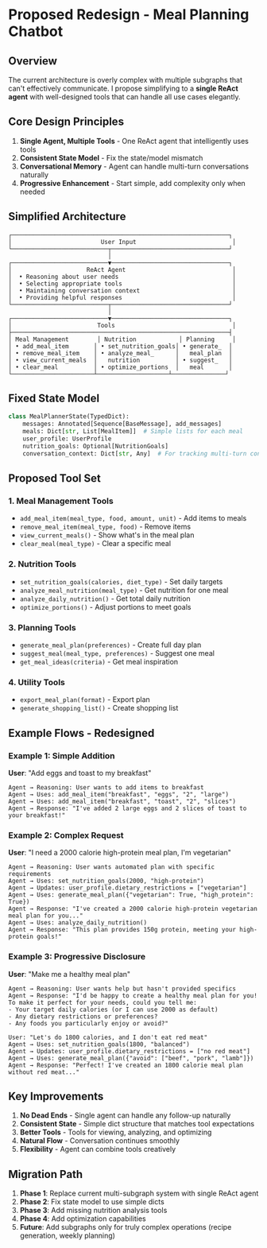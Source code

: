 # Proposed Redesign - Meal Planning Chatbot

## Overview

The current architecture is overly complex with multiple subgraphs that can't effectively communicate. I propose simplifying to a **single ReAct agent** with well-designed tools that can handle all use cases elegantly.

## Core Design Principles

1. **Single Agent, Multiple Tools** - One ReAct agent that intelligently uses tools
2. **Consistent State Model** - Fix the state/model mismatch
3. **Conversational Memory** - Agent can handle multi-turn conversations naturally
4. **Progressive Enhancement** - Start simple, add complexity only when needed

## Simplified Architecture

```
┌─────────────────────────────────────────────────────────────┐
│                         User Input                           │
└───────────────────────────┬─────────────────────────────────┘
                            │
┌───────────────────────────▼─────────────────────────────────┐
│                     ReAct Agent                              │
│  • Reasoning about user needs                                │
│  • Selecting appropriate tools                               │
│  • Maintaining conversation context                          │
│  • Providing helpful responses                               │
└───────────────────────────┬─────────────────────────────────┘
                            │
┌───────────────────────────▼─────────────────────────────────┐
│                        Tools                                 │
├─────────────────────────────────────────────────────────────┤
│ Meal Management        │ Nutrition            │ Planning     │
│ • add_meal_item       │ • set_nutrition_goals│ • generate_  │
│ • remove_meal_item    │ • analyze_meal_      │   meal_plan  │
│ • view_current_meals  │   nutrition          │ • suggest_   │
│ • clear_meal          │ • optimize_portions  │   meal       │
└───────────────────────┴────────────────────┴───────────────┘
```

## Fixed State Model

```python
class MealPlannerState(TypedDict):
    messages: Annotated[Sequence[BaseMessage], add_messages]
    meals: Dict[str, List[MealItem]]  # Simple lists for each meal
    user_profile: UserProfile
    nutrition_goals: Optional[NutritionGoals]
    conversation_context: Dict[str, Any]  # For tracking multi-turn context
```

## Proposed Tool Set

### 1. Meal Management Tools
- `add_meal_item(meal_type, food, amount, unit)` - Add items to meals
- `remove_meal_item(meal_type, food)` - Remove items
- `view_current_meals()` - Show what's in the meal plan
- `clear_meal(meal_type)` - Clear a specific meal

### 2. Nutrition Tools  
- `set_nutrition_goals(calories, diet_type)` - Set daily targets
- `analyze_meal_nutrition(meal_type)` - Get nutrition for one meal
- `analyze_daily_nutrition()` - Get total daily nutrition
- `optimize_portions()` - Adjust portions to meet goals

### 3. Planning Tools
- `generate_meal_plan(preferences)` - Create full day plan
- `suggest_meal(meal_type, preferences)` - Suggest one meal
- `get_meal_ideas(criteria)` - Get meal inspiration

### 4. Utility Tools
- `export_meal_plan(format)` - Export plan
- `generate_shopping_list()` - Create shopping list

## Example Flows - Redesigned

### Example 1: Simple Addition
**User**: "Add eggs and toast to my breakfast"
```
Agent → Reasoning: User wants to add items to breakfast
Agent → Uses: add_meal_item("breakfast", "eggs", "2", "large")
Agent → Uses: add_meal_item("breakfast", "toast", "2", "slices")
Agent → Response: "I've added 2 large eggs and 2 slices of toast to your breakfast!"
```

### Example 2: Complex Request  
**User**: "I need a 2000 calorie high-protein meal plan, I'm vegetarian"
```
Agent → Reasoning: User wants automated plan with specific requirements
Agent → Uses: set_nutrition_goals(2000, "high-protein")
Agent → Updates: user_profile.dietary_restrictions = ["vegetarian"]
Agent → Uses: generate_meal_plan({"vegetarian": True, "high_protein": True})
Agent → Response: "I've created a 2000 calorie high-protein vegetarian meal plan for you..."
Agent → Uses: analyze_daily_nutrition() 
Agent → Response: "This plan provides 150g protein, meeting your high-protein goals!"
```

### Example 3: Progressive Disclosure
**User**: "Make me a healthy meal plan"
```
Agent → Reasoning: User wants help but hasn't provided specifics
Agent → Response: "I'd be happy to create a healthy meal plan for you! To make it perfect for your needs, could you tell me:
- Your target daily calories (or I can use 2000 as default)
- Any dietary restrictions or preferences?
- Any foods you particularly enjoy or avoid?"

User: "Let's do 1800 calories, and I don't eat red meat"
Agent → Uses: set_nutrition_goals(1800, "balanced")
Agent → Updates: user_profile.dietary_restrictions = ["no red meat"]
Agent → Uses: generate_meal_plan({"avoid": ["beef", "pork", "lamb"]})
Agent → Response: "Perfect! I've created an 1800 calorie meal plan without red meat..."
```

## Key Improvements

1. **No Dead Ends** - Single agent can handle any follow-up naturally
2. **Consistent State** - Simple dict structure that matches tool expectations
3. **Better Tools** - Tools for viewing, analyzing, and optimizing
4. **Natural Flow** - Conversation continues smoothly
5. **Flexibility** - Agent can combine tools creatively

## Migration Path

1. **Phase 1**: Replace current multi-subgraph system with single ReAct agent
2. **Phase 2**: Fix state model to use simple dicts
3. **Phase 3**: Add missing nutrition analysis tools
4. **Phase 4**: Add optimization capabilities
5. **Future**: Add subgraphs only for truly complex operations (recipe generation, weekly planning) 